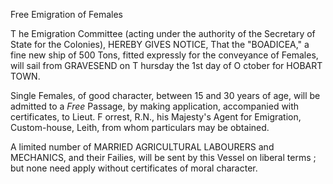 Free Emigration of FemalesT he Emigration Committee  (acting under the authority of the Secretary of State for the Colonies), HEREBY GIVES NOTICE, That the "BOADICEA," a fine new ship of 500 Tons, fitted expressly for the conveyance of Females, will sail from GRAVESEND on T hursday  the 1st day of O ctober  for HOBART TOWN.Single Females, of good character, between 15 and 30 years of age, will be admitted to a *Free*  Passage, by making application, accompanied with certificates, to Lieut. F orrest, R.N., his Majesty's Agent for Emigration, Custom-house, Leith, from whom particulars may be obtained.A limited number of MARRIED AGRICULTURAL LABOURERS and MECHANICS, and their Failies, will be sent by this Vessel on liberal terms ; but none need apply without certificates of moral character.